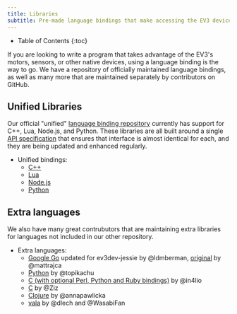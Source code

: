 ```yaml
---
title: Libraries
subtitle: Pre-made language bindings that make accessing the EV3 device drivers easy
---
```


* Table of Contents
{:toc}

If you are looking to write a program that takes advantage of the EV3's motors, sensors, or other native devices,
using a language binding is the way to go.
We have a repository of officially maintained language bindings, as well as many more that are maintained separately by contributors on GitHub.

## Unified Libraries

Our official "unified" [language binding repository](http://github.com/ev3dev/ev3dev-lang)
currently has support for C++, Lua, Node.js, and Python.
These libraries are all built around a single
[API specification](https://github.com/ev3dev/ev3dev-lang/blob/develop/wrapper-specification.md)
that ensures that interface is almost identical for each, and they are being updated and
enhanced regularly.

* Unified bindings:
    * [C++](https://github.com/ev3dev/ev3dev-lang/tree/develop/cpp)
    * [Lua](https://github.com/ev3dev/ev3dev-lang/tree/develop/lua)
    * [Node.js](https://github.com/wasabifan/ev3dev-lang-js)
    * [Python](https://github.com/ddemidov/ev3dev-lang-python)

## Extra languages
We also have many great contrubutors that are maintaining extra libraries for languages not included in our other repository. 

* Extra languages:
    * [Google Go](https://github.com/ldmberman/GoEV3) updated for ev3dev-jessie by @ldmberman, [original](https://github.com/mattrajca/GoEV3) by @mattrajca
    * [Python](https://github.com/topikachu/python-ev3) by @topikachu
    * [C (with optional Perl, Python and Ruby bindings)](https://github.com/in4lio/ev3dev-c) by @in4lio
    * [C](https://github.com/theZiz/ev3c) by @Ziz
    * [Clojure](https://github.com/annapawlicka/clj-ev3dev) by @annapawlicka
    * [vala](https://github.com/dlech/ev3dev-lang-glib) by @dlech and @WasabiFan
